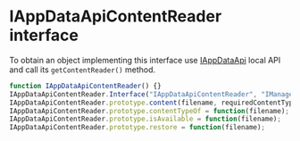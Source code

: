 # IAppDataApiContentReader interface

To obtain an object implementing this interface use [IAppDataApi](IAppDataApi.md) local API and call its `getContentReader()` method.

```Javascript
function IAppDataApiContentReader() {}
IAppDataApiContentReader.Interface("IAppDataApiContentReader", "IManagedInterface");
IAppDataApiContentReader.prototype.content(filename, requiredContentType);
IAppDataApiContentReader.prototype.contentTypeOf = function(filename);
IAppDataApiContentReader.prototype.isAvailable = function(filename);
IAppDataApiContentReader.prototype.restore = function(filename);
```